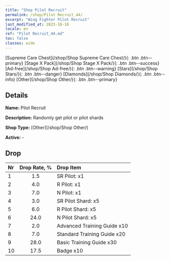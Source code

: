 ```yaml
---
title: "Shop Pilot Recruit"
permalink: /shop/Pilot Recruit_44/
excerpt: "Wing Fighter Pilot Recruit"
last_modified_at: 2023-10-18
locale: en
ref: "Pilot Recruit_44.md"
toc: false
classes: wide
---
```



  [Supreme Care Chest](/shop/Shop Supreme Care Chest/){: .btn .btn--primary}   [Stage X Pack](/shop/Shop Stage X Pack/){: .btn .btn--success}   [Ad-free](/shop/Shop Ad-free/){: .btn .btn--warning}   [Stars](/shop/Shop Stars/){: .btn .btn--danger}   [Diamonds](/shop/Shop Diamonds/){: .btn .btn--info}   [Other](/shop/Shop Other/){: .btn .btn--primary} 

## Details

 **Name:** Pilot Recruit 

 **Description:** Randomly get pilot or pilot shards

 **Shop Type:** [Other](/shop/Shop Other/)

 **Active:** - 



## Drop

  |  Nr | Drop Rate, %  |    Drop Item     |
  |:----|:-------------:|:-----------------|
  | 1 | 1.5 | SR Pilot: x1 | 
  | 2 | 4.0 | R Pilot: x1 | 
  | 3 | 7.0 | N Pilot: x1 | 
  | 4 | 3.0 | SR Pilot Shard: x5 | 
  | 5 | 6.0 | R Pilot Shard: x5 | 
  | 6 | 24.0 | N Pilot Shard: x5 | 
  | 7 | 2.0 | Advanced Training Guide x10 | 
  | 8 | 7.0 | Standard Training Guide x20 | 
  | 9 | 28.0 | Basic Training Guide x30 | 
  | 10 | 17.5 | Badge x10 | 


